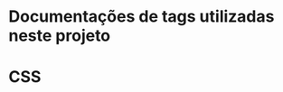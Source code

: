 # Documentações de tags utilizadas neste projeto
<!--
<p> => Parágrafo
<h1> => Título
<strong> => Negrito
<em> =itálico

<!DOCTYPE html> => Tag de informação
<html lang="pt-br"> => Tag de conteúdo que marca todo o conteúdo no navegador. Página sendo entendida em português
<meta charset="UTF-8> => passa informações para o navegador. Conjunto de caracteres
<title> => Título da página do navegador
<head> => Cabeçalho que passa informações para o navegador
<body> => todas informações apresentados em exibição
-->
# CSS
<!--
<p style="font-size: pixels(px)"> Texto <\p>
<h1 style="text-align: center"> => alinha o texto no centro
<h1 style="text-align: center; font-size: pixels(px)">